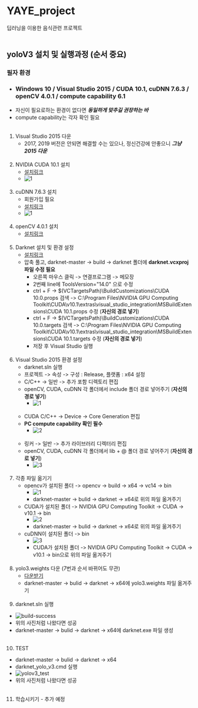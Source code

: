# YAYE_project
딥러닝을 이용한 음식관련 프로젝트
<br><br>
## yoloV3 설치 및 실행과정 (순서 중요)
### 필자 환경
   - ### Windows 10 / Visual Studio 2015 / CUDA 10.1, cuDNN 7.6.3 / openCV 4.0.1 / compute capability 6.1
   - 자신이 필요로하는 환경이 없다면 ***동일하게 맞추길 권장하는 바*** 
   - compute capability는 각자 확인 필요
<br><br>
1. Visual Studio 2015 다운
   - 2017, 2019 버전은 안되면 해결할 수는 있으나, 정신건강에 안좋으니 ***그냥 2015 다운***
<br><br>
2. NVIDIA CUDA 10.1 설치
   - [설치링크](https://developer.nvidia.com/cuda-10.1-download-archive-base?target_os=Windows&target_arch=x86_64&target_version=10&target_type=exelocal)
   - ![1](https://user-images.githubusercontent.com/84856055/123502744-9abeef00-d689-11eb-8dc6-2f04a1e51c4b.JPG)
<br><br>
3. cuDNN 7.6.3 설치
   - 회원가입 필요
   - [설치링크](https://developer.nvidia.com/rdp/cudnn-archive)
   - ![1](https://user-images.githubusercontent.com/84856055/123502850-40725e00-d68a-11eb-8fea-9c1a0bd5b5f1.JPG)
<br><br>
4. openCV 4.0.1 설치
   - [설치링크](https://opencv.org/releases/)
<br><br>
5. Darknet 설치 및 환경 설정
   - [설치링크](https://github.com/AlexeyAB/darknet)
   - 압축 풀고, darknet-master -> build -> darknet 폴더에 **darknet.vcxproj 파일 수정 필요**
      - 오른쪽 마우스 클릭 -> 연결프로그램 -> 메모장
      - 2번째 line에 ToolsVersion="14.0" 으로 수정
      - ctrl + F -> $(VCTargetsPath)\BuildCustomizations\CUDA 10.0.props 검색 -> C:\Program Files\NVIDIA GPU Computing Toolkit\CUDA\v10.1\extras\visual_studio_integration\MSBuildExtensions\CUDA 10.1.props 수정 (**자신의 경로 넣기**)
      - ctrl + F -> $(VCTargetsPath)\BuildCustomizations\CUDA 10.0.targets 검색 -> C:\Program Files\NVIDIA GPU Computing Toolkit\CUDA\v10.1\extras\visual_studio_integration\MSBuildExtensions\CUDA 10.1.targets 수정 (**자신의 경로 넣기**)
      - 저장 후 Visual Studio 실행
<br><br>
6. Visual Studio 2015 환경 설정
    - darknet.sln 실행
    - 프로젝트 -> 속성 -> 구성 : Release, 플랫폼 : x64 설정
    - C/C++ -> 일반 -> 추가 포함 디렉토리 편집
    - openCV, CUDA, cuDNN 각 폴더에서 include 폴더 경로 넣어주기 (**자신의 경로 넣기**)
        - ![1](https://user-images.githubusercontent.com/84856055/123503153-1d48ae00-d68c-11eb-917b-c9cdbe42a8a9.JPG)
    <br><br>
    - CUDA C/C++ -> Device -> Core Generation 편집
    - **PC compute capability 확인 필수**
        - ![2](https://user-images.githubusercontent.com/84856055/123503154-1e79db00-d68c-11eb-8582-46bc79d8735c.JPG)
    <br><br>
    - 링커 -> 일반 -> 추가 라이브러리 디렉터리 편집
    - openCV, CUDA, cuDNN 각 폴더에서 lib + @ 폴더 경로 넣어주기 (**자신의 경로 넣기**)
        - ![3](https://user-images.githubusercontent.com/84856055/123503156-1fab0800-d68c-11eb-87d9-06b907e5ce2c.JPG)
<br><br>
7. 각종 파일 옮기기
    - opencv가 설치된 폴더 -> opencv -> build -> x64 -> vc14 -> bin 
      - ![1](https://user-images.githubusercontent.com/84856055/123503371-9c8ab180-d68d-11eb-8fd8-0c3768f85a50.JPG)
      - darknet-master -> bulid -> darknet -> x64로 위의 파일 옮겨주기
    - CUDA가 설치된 폴더 -> NVIDIA GPU Computing Toolkit -> CUDA -> v10.1 -> bin
      - ![2](https://user-images.githubusercontent.com/84856055/123503372-9dbbde80-d68d-11eb-96e6-e84e86e4ffc1.JPG)
      - darknet-master -> bulid -> darknet -> x64로 위의 파일 옮겨주기
    - cuDNN이 설치된 폴더 -> bin
      - ![3](https://user-images.githubusercontent.com/84856055/123503375-9e547500-d68d-11eb-8ab8-7923e604aeb6.JPG)
      - CUDA가 설치된 폴더 -> NVIDIA GPU Computing Toolkit -> CUDA -> v10.1 -> bin으로 위의 파일 옮겨주기
<br><br>
8. yolo3.weights 다운 (7번과 순서 바뀌어도 무관)
    - [다운받기](https://pjreddie.com/media/files/yolov3.weights)
    - darknet-master -> bulid -> darknet -> x64에 yolo3.weights 파일 옮겨주기
<br><br>
9. darknet.sln 실행 
  - ![build-success](https://user-images.githubusercontent.com/84856055/123503628-271fe080-d68f-11eb-90fd-d4b6c7e38690.JPG)
  - 위의 사진처럼 나왔다면 성공
  - darknet-master -> bulid -> darknet -> x64에 darknet.exe 파일 생성
<br><br>
10. TEST
  - darknet-master -> bulid -> darknet -> x64
  - darknet_yolo_v3.cmd 실행
  - ![yolov3_test](https://user-images.githubusercontent.com/84856055/123503629-28510d80-d68f-11eb-89e2-ba680201f85e.JPG)
  - 위의 사진처럼 나왔다면 성공
<br><br>
11. 학습시키기 - 추가 예정
